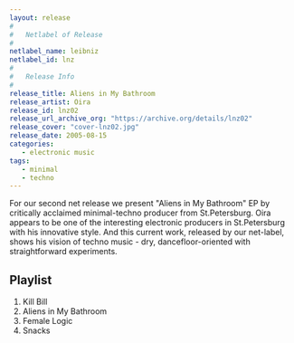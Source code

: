 ```yaml
---
layout: release
#
#   Netlabel of Release
#
netlabel_name: leibniz
netlabel_id: lnz
#
#   Release Info
#
release_title: Aliens in My Bathroom
release_artist: Oira
release_id: lnz02
release_url_archive_org: "https://archive.org/details/lnz02"
release_cover: "cover-lnz02.jpg"
release_date: 2005-08-15
categories:
   - electronic music
tags:
   - minimal
   - techno
---
```

For our second net release we present "Aliens in My Bathroom" EP by critically acclaimed minimal-techno producer from St.Petersburg. Oira appears to be one of the interesting electronic producers in St.Petersburg with his innovative style. And this current work, released by our net-label, shows his vision of techno music - dry, dancefloor-oriented with straightforward experiments.


## Playlist

01. Kill Bill
02. Aliens in My Bathroom
03. Female Logic
04. Snacks